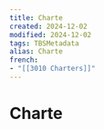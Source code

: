 ```yaml
---
title: Charte
created: 2024-12-02
modified: 2024-12-02
tags: TBSMetadata
alias: Charte
french:
- "[[3010 Charters]]"
---
```

# Charte
